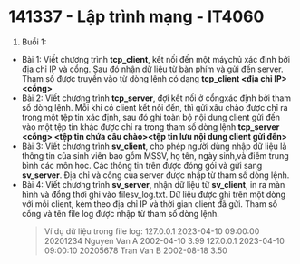 # 141337 - Lập trình mạng - IT4060

1. Buổi 1:

- Bài 1: Viết chương trình **tcp_client**, kết nối đến một máychủ xác định bởi địa chỉ IP và cổng. Sau đó nhận dữ liệu từ bàn phím và gửi đến server. Tham số được truyền vào từ dòng lệnh có dạng **tcp_client <địa chỉ IP> <cổng>**
- Bài 2: Viết chương trình **tcp_server**, đợi kết nối ở cổngxác định bởi tham số dòng lệnh. Mỗi khi có client kết nối đến, thì gửi xâu chào được chỉ ra trong một tệp tin xác định, sau đó ghi toàn bộ nội dung client gửi đến vào một tệp tin khác được chỉ ra trong tham số dòng lệnh **tcp_server <cổng> <tệp tin chứa câu chào><tệp tin lưu nội dung client gửi đến>**
- Bài 3: Viết chương trình **sv_client**, cho phép người dùng nhập dữ liệu là thông tin của sinh viên bao gồm MSSV, họ tên, ngày sinh,và điểm trung bình các môn học. Các thông tin trên được đóng gói và gửi sang **sv_server**. Địa chỉ và cổng của server được nhập từ tham số dòng lệnh.
- Bài 4: Viết chương trình **sv_server**, nhận dữ liệu từ **sv_client**, in ra màn hình và đồng thời ghi vào filesv_log.txt. Dữ liệu được ghi trên một dòng với mỗi client, kèm theo địa chỉ IP và thời gian client đã gửi. Tham số cổng và tên file log được nhập từ tham số dòng lệnh.
  > Ví dụ dữ liệu trong file log:
  > 127.0.0.1 2023-04-10 09:00:00 20201234 Nguyen Van A 2002-04-10 3.99
  > 127.0.0.1 2023-04-10 09:00:10 20205678 Tran Van B 2002-08-18 3.50
